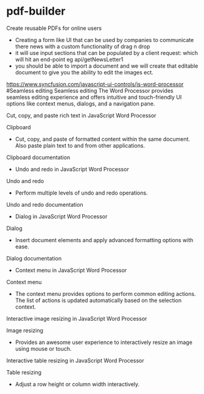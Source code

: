 # pdf-builder
Create reusable PDFs for online users 

- Creating a form like UI that can be used by companies to communicate there news with a custom functionality of drag n drop
- it will use input sections that can be populated by a client request: which will hit an end-point eg api/getNewsLetter1 
- you should be able to import a document and we will create that editable document to give you the ability to edit the images ect.

https://www.syncfusion.com/javascript-ui-controls/js-word-processor #Seamless editing
Seamless editing
The Word Processor provides seamless editing experience and offers intuitive and touch-friendly UI options like context menus, dialogs, and a navigation pane.

Cut, copy, and paste rich text in JavaScript Word Processor

Clipboard
- Cut, copy, and paste of formatted content within the same document. Also paste plain text to and from other applications.

Clipboard documentation
- Undo and redo in JavaScript Word Processor

Undo and redo
- Perform multiple levels of undo and redo operations.

Undo and redo documentation
- Dialog in JavaScript Word Processor

Dialog
- Insert document elements and apply advanced formatting options with ease.

Dialog documentation
- Context menu in JavaScript Word Processor

Context menu
- The context menu provides options to perform common editing actions. The list of actions is updated automatically based on the selection context.

Interactive image resizing in JavaScript Word Processor

Image resizing
- Provides an awesome user experience to interactively resize an image using mouse or touch.

Interactive table resizing in JavaScript Word Processor

Table resizing
- Adjust a row height or column width interactively.
